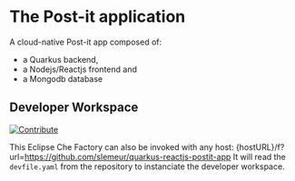 # The Post-it application
A cloud-native Post-it app composed of:
- a Quarkus backend,
- a Nodejs/Reactjs frontend and
- a Mongodb database

## Developer Workspace

[![Contribute](https://che.openshift.io/factory/resources/factory-contribute.svg)](https://che-che.apps.cluster-nantes-118f.nantes-118f.example.opentlc.com/f?url=https://github.com/slemeur/quarkus-reactjs-postit-app)

This Eclipse Che Factory can also be invoked with any host:
{hostURL}/f?url=https://github.com/slemeur/quarkus-reactjs-postit-app
It will read the `devfile.yaml` from the repository to instanciate the developer workspace.




